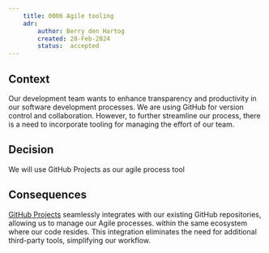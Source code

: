 ```yaml
---
    title: 0006 Agile tooling
    adr:
        author: Berry den Hartog
        created: 28-Feb-2024
        status:  accepted
---
```


## Context

Our development team wants to enhance transparency and productivity in our software development processes.
We are using GitHub for version control and collaboration. However, to further streamline our process, there is a need
to incorporate tooling for managing the effort of our team.

## Decision

We will use GitHub Projects as our agile process tool

## Consequences

[GitHub Projects](https://docs.github.com/en/issues/planning-and-tracking-with-projects/learning-about-projects/about-projects)
seamlessly integrates with our existing GitHub repositories, allowing us to manage our Agile processes.
within the same ecosystem where our code resides. This integration eliminates the need for additional third-party tools,
simplifying our workflow.
